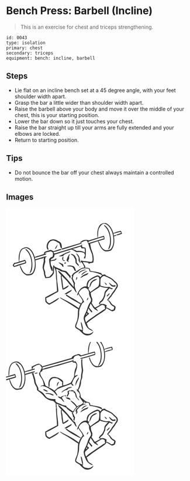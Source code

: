 # Bench Press: Barbell (Incline)
> This is an exercise for chest and triceps strengthening.

``` 
id: 0043 
type: isolation 
primary: chest 
secondary: triceps 
equipment: bench: incline, barbell 
``` 

## Steps

 - Lie flat on an incline bench set at a 45 degree angle, with your feet shoulder width apart.
 - Grasp the bar a little wider than shoulder width apart.
 - Raise the barbell above your body and move it over the middle of your chest, this is your starting position.
 - Lower the bar down so it just touches your chest.
 - Raise the bar straight up till your arms are fully extended and your elbows are locked.
 - Return to starting position.

## Tips

 - Do not bounce the bar off your chest always maintain a controlled motion.

## Images

<svg width="263pt" height="275pt" viewBox="0 0 263 275" xmlns="http://www.w3.org/2000/svg">
  <g fill="#FFF">
    <path d="M0 0h263v275H0V0m191.15 37.14c-4.19 7.33-4.64 16.24-3.56 24.45-6.03 1.28-11.68 3.88-17.7 5.17-6.17-2.15-14.23-1.11-18.07 4.7.77-.12 2.32-.35 3.1-.47 2.93-2.1 6.37-3.16 9.87-3.83.92 1.1 1.84 2.21 2.8 3.28.5 1.63.72 3.37 1.67 4.83 1.32 7.32 4.79 13.89 7.25 20.83.46 4.52 1.56 9.29.26 13.75-1.98 1.39-4.61.83-6.86.67-5.43-1.09-11.04-.8-16.41-2.3-.29.82-.4 1.65-.34 2.5 4.13 2.57 6.02 7.33 7.4 11.81-7.58.43-13.02 6.27-19.41 9.6-3.22 1.57-5.4 4.57-6.74 7.81-.33-.13-1.01-.4-1.34-.54.97.53 1.95 1.06 2.93 1.59-.72 1.2-1.45 2.4-2.17 3.61 2.42 3.12 2.75 7.17 4.81 10.45-.23 2.5-.12 5 .08 7.5-5.9-7.17-11.72-14.42-18.12-21.14-4.28-4.69-8.68-9.36-13.98-12.91.48 4.52 4.7 7.12 7.07 10.63-.39.01-1.17.04-1.57.05.94 9.5 1.99 18.99 3.77 28.38 2.94.34 5.27-1.68 7.7-2.99 2.22-1.21 4.11-3 5.16-5.34-4.15 1.27-7.58 4.03-11.15 6.37-.82-5.2-1.75-10.37-2.03-15.63-.17-3.5-2.71-7.06-1.01-10.48 3.5 4.12 8 7.3 11.25 11.65 3.54 4.79 7.41 9.35 11.73 13.45 3.16 2.67 3.45 7.6 7.52 9.41-2.22-6.07-5.98-12.76-3.59-19.28-1.72-3.22-3.14-6.58-4.87-9.78.38-2.39 1.2-4.68 1.63-7.06 2.01-2.93 5.1-4.68 8.17-6.3 3.09-1.53 4.98-4.71 8.2-6.04 4.51-1.99 9.65-1.55 14.36-.65 2.77.78.71 6.2 4.09 6.2 8.28.96 16.47 3.08 23.82 7.1-1.12 1.36-2.22 2.72-3.27 4.14-1.64-1.97-3.83-3.89-6.56-3.81-6.51 2.01-12.37 5.66-17.6 9.96-3.47 3.16-4.1 8.21-4.27 12.65-10.29-.73-17.01 9.16-19.65 17.9.42.11 1.25.34 1.67.45.33-1.15.66-2.3 1-3.45 2.18 5.46 7.42 9.23 8.81 15.02-.64 2.31-2.36 4.1-3.86 5.9l-.4-2.1c-3.31-.14-5.53-2.94-8.24-4.48-6.67-4.77-14.46-7.77-20.92-12.81-.32.83-.59 1.67-.85 2.53 5.65 3.43 10.87 7.58 16.83 10.49 4.4 2.37 8.72 4.86 13.12 7.21-1.6 2.55-2.46 5.45-3.66 8.19-8.69-6.62-18.3-11.93-28.02-16.88-3.7-1.92-7.17-4.3-11.09-5.78.87 1.02 1.7 2.12 2.87 2.83 6.35 4.15 13.18 7.51 19.42 11.85 5.31 3.28 10.36 6.99 15.82 10.03-1.5 8.31.15 17.09-3.06 25.09-1.19 3.61-3.59 7.05-3.24 10.97 1.3 4.05 6.02 4.77 8.85 7.34 3.68 3.4 6.92 7.5 11.61 9.58 6.42 2.14 15.05-.58 17.25-7.51-3.45 2.83-7.61 5.87-12.35 4.99-3.77-.21-8.9-1.4-9.93-5.54 1.33-3.8.07-7.79-.69-11.56-.69-2.49-.74-5.53-3.18-7.05.57 5.6 1.62 11.18 3.52 16.48-4.82-.57-9.44-3.62-13.12-6.78-.01-3.14 1.5-6.03 2.49-8.95 2.09-6.15 3.82-12.55 3.6-19.11-.28-5.37 1.79-10.45 3.91-15.27 1.36-3.11 3.34-6.11 6.46-7.7-1.63-3.31-3.14-6.75-5.49-9.63-2.09-2.61-4.39-5.18-5.56-8.37.35-2.64 2.45-4.77 4.17-6.7 3.07-2.69 7.76-5.57 11.75-3.09 3.14 2.17 5.51 5.82 5.23 9.77-.18 4.39 2.27 8.15 3.81 12.07 1.32 4.3-2.32 7.48-4.17 10.91-2.56 4.82-3.37 10.33-5.81 15.21-2.11 5.34-6.44 10.78-4.32 16.81 1.95 6.42 3.91 13.41 9.16 17.97 2.64 2.41 6.07 3.62 9.33 4.95-1.68-3.5-5.88-4.12-8.42-6.72-2.65-2.47-2.83-6.35-4.58-9.37 10.21-8.17 20.99-15.62 32.06-22.59 2.99-2.65 7.44-4.34 8.45-8.59 4.02 2.31 7.8 5.08 12.15 6.77 1.89-.84 3.91-1.51 5.54-2.83.67-1.99 1.11-4.07 1.23-6.16-1.36-3.03-5.13-3.51-7.27-5.77-2.74-2.86-4.15-7.25-8.37-8.39 3.16-3.28 6.41-6.55 8.68-10.54 1.82-3.37 4.94-5.8 6.66-9.23 1.8-3.4 5.14-6.28 4.92-10.45-.43-5.08-5.46-7.46-8.53-10.85-4.36-4.64-10.5-6.71-16.12-9.34-1.24-3.37-4.85-1.89-7.25-.98-.63-1.73-1.52-3.63-3.46-4.15-6.88-2.25-14.12-3.18-21.22-4.35-.2-1.84-.23-4.06-1.96-5.22-2.61-1.66-5.87-1.2-8.81-1.4.16-.7.47-2.1.63-2.8-2.02-2.74-3.92-5.59-5.13-8.79 3.96.21 7.96.54 11.76 1.72-.26 1.7.19 2.27 1.34 1.71l.48-.51c2.38-1.29 5.31-1.2 7.9-2.04 1.95-8.02.13-16.42-2.96-23.92-2.03-4.62-2.57-9.68-3.56-14.58 5.31-1.66 10.71-3.08 15.91-5.08 2.08 4.33 3.17 9.16 6.09 13.08 2.57 3.58 5.93 7.52 10.61 7.94 4.32-.33 9.64-.22 12.19-4.43 5.11-7.61 5.51-17.53 4.14-26.32 1.77-.88 3.69-1.37 5.59-1.9-1.9-1.82-3.96-.83-5.89.37-.16-1.07-.47-3.21-.62-4.28 4.61-.69 8.9-2.63 13.45-3.58.67.5 2.02 1.51 2.7 2.01-3.28 1.83-6.98 2.65-10.55 3.7.78.46 1.56.91 2.35 1.35 3.11-1.16 6.31-2.07 9.43-3.22-.63-2.07-.94-4.52-2.78-5.9-5.11 1.01-10.09 2.69-14.95 4.57-2.54-8.18-6.87-16.8-15.16-20.37-5.04-.77-11.09.95-13.76 5.66M83.5 82.9c.88 1.04 1.55 3.85 3.35 2.91.41-2.36-1.79-4.39-1.26-6.8.5-4.82 2.99-10.16 8.02-11.57 5.12-1.98 9.47 2.1 13.73 4.25 4.95 2.28 1.67 10.04 7.32 11.69-.71-4.43-.08-9.95-4.08-13.01-4.8-2.73-9.75-6.39-15.62-5.44-8.39.68-13.3 10.33-11.46 17.97m55.58-6.7c-8.64 2.84-17.43 5.21-26.13 7.86.78.52 1.56 1.05 2.35 1.56 13.37-4.1 26.78-8.05 40.06-12.42-.15-.27-.46-.82-.61-1.1-.95-.05-1.82.22-2.6.82l1.55-1.52c-4.67 2.18-9.73 3.24-14.62 4.8m13.87 1.27c-16.02 4.76-31.97 9.76-47.98 14.57-2.09.55-4.12 1.52-6.3 1.58-.42-.72-1.27-2.17-1.7-2.89 5.83-1.07 11.43-3.11 17.09-4.8-.82-.5-1.64-.99-2.47-1.46-4.82 1.61-9.68 3.09-14.51 4.67-2.21-1.18-4.46-2.85-7.1-2.59-3.93 1.55-8.31 2.13-11.76 4.73-.38 1.16-.53 2.39-.86 3.57-6.15 2.26-12.57 3.71-18.71 5.98-2.33-7.58-6.18-16.11-14-19.26-3.41-1.72-6.92.12-10.22 1.1-2.97 1.05-4.67 4-6 6.67-2.79 6.71-3.3 14.22-2.05 21.34-2.06.55-4.12 1.11-6.12 1.86l-3.59.27a52.004 52.004 0 0 0-3.17 5.08c.84 1.2 1.67 2.41 2.5 3.62 5.31-1.27 10.3-3.6 15.6-4.95 3.15-1.19 6.84-1.43 9.52-3.54.21-2.35-1.09-4.44-2.2-6.4-4.02 1.3-8.05 2.55-12.11 3.7 1.26-7.85-.17-16.72 5.04-23.44 2.07-3.26 6.2-3.36 9.5-4.51 2.93 1.35 6.11 2.54 8.28 5.06 4.69 5.13 6.86 11.98 8.56 18.58 1.45 8.44 1.2 17.72-2.91 25.4-2.28 4.61-7.94 4.71-12.39 4.83-5.34-1.41-8.72-6.43-10.87-11.21-1.27-2.4-1.66-5.48-4.23-6.94 1.98 8.16 6.14 17.38 14.6 20.41 4.71.12 10.78.05 13.62-4.45 5.24-7.61 5.17-17.48 4.04-26.29 4.17-.97 8.2-2.42 12.28-3.7l1.01.36c1.16-.61 3.47-1.84 4.62-2.45-1.61 2.82-.34 6-1 8.98-.8 4-2.05 7.96-2.09 12.08.63 3.7 2.79 7.06 2.69 10.92 0 3.65 1.96 6.84 2.87 10.29 3.42-.3 6.98-.3 10.26-1.41 3.16-2.15 5.65-5.32 7.39-8.7.21-4.07 0-8.17.66-12.21 1.07 1.58 1.75 3.36 2.35 5.16 2 7.45.5 15.4 2.22 22.94.06 6.98.98 13.92 1.27 20.88-8.12 4.26-16.39 8.27-24.3 12.92.24 2.87.06 5.77.47 8.62 1.67 3.09 4.78 5.02 7.91 6.4 7.03-4.29 15.14-7.42 20.5-13.93-4.25.89-7.41 3.99-11.19 5.9-3.07 1.61-5.92 3.63-9.07 5.09-2.11-.09-3.71-2.05-5.29-3.32-1.24-2.19-.98-4.91-1.43-7.33 8.02-3.75 15.68-8.25 23.38-12.6 1.97-.72 1.59-3.02 1.43-4.66-.69-5.36-1.1-10.75-1.97-16.09-1.33-8.92-.35-18.1-2.48-26.91 2.65 1.07 5.44 1.96 7.66 3.82 3.45 3.02 8.95 1.25 12.16 4.67 2.17 2.45 4.34 4.91 6.78 7.09.72 1.53 1.55 3.01 2.6 4.34.25-1.59.5-3.17.74-4.76-2.59-2.93-5.13-5.9-7.68-8.86-2.51-2.66-6.43-2.12-9.63-3.23-4.83-3.93-11.38-4.48-16.37-8.22-.25-.6-.74-1.8-.98-2.4-.35.49-1.04 1.48-1.39 1.98.03 4.18-.14 8.38-.28 12.56-1.26 3.91-4.82 6.3-7.22 9.44-2.32.36-4.65.62-6.98.91-.29-1.61-.59-3.2-.84-4.81l-.88.12c-.06-2.5.19-5.07-.57-7.5-.81-3-2.84-5.9-1.81-9.11.34-4.86 3.63-9.47 1.93-14.37.35-1.65.65-3.32.93-4.98 1.14-.54 2.27-1.1 3.4-1.66-1.5-.33-3.05-.87-4.56-.28-6.63 1.97-13.28 3.89-19.85 6.06-.16-.83-.49-2.5-.65-3.33 7.44-1.74 14.66-4.32 22-6.46.6-.78 1.21-1.55 1.81-2.32-1.29.15-2.59.29-3.88.43 2.68-4.02 8.29-3.24 12.32-5.05 1.63.83 3.66 1.28 4.71 2.93.15 1.75.1 3.51.15 5.27-.43 1.16-.83 2.32-1.22 3.49-3.34-.03-5.04 2.84-6.91 5.1.75 8.11 1.85 16.4 5.83 23.63l1.8-.16c-.09-3.04-.08-6.35-2-8.9-2.28-3.07-2.15-7.05-2.46-10.68 2.89-.59 5.74-1.48 8.71-1.47 1.44-1.24 2.86-2.49 4.26-3.77-1.07-.15-2.15-.3-3.22-.44-.21.47-.64 1.42-.85 1.9-2.97.57-5.95 1.08-8.84 1.97.61-1.17 1.22-2.33 1.83-3.5 3.77-.87 6.89-4.27 5.95-8.31 11.56-3.65 23.14-7.33 34.8-10.55 3.92.68 6.9 3.56 10.35 5.28 5.45-.6 11.41-.8 16.24 2.24.49 1.38.98 2.75 1.48 4.12-.81 2.12-1.67 4.22-2.5 6.34.97.09 1.93.19 2.9.28 1.48-5.51 1.15-11.2 1.39-16.84.05-1.81-.61-3.52-1.07-5.24-2.21-.58-4.88-.26-6.65-1.91-.29-1.92-.22-3.87-.2-5.8-.71 1.32-1.07 3.16-2.83 3.42m-52.9 7.3c3.45-1.5 4.26-6.1 5.72-9.29-2.72 2.49-4.55 5.83-5.72 9.29m-60.94-.25c1.98 2.81 4.72 5 6.54 7.94 7.57 12.57 8.58 28.78 2.32 42.11 4.17-2.22 4.97-7.28 5.56-11.51 1.13-11.4-.68-23.62-7.36-33.17-1.74-2.42-3.76-5.22-7.06-5.37m68.65 14.92c3.13.25 6.26-.1 9.34-.69 2.38-3.94 6.94-5.21 11.03-6.6 1.44-.62 3.58-.91 3.83-2.8-8.8 1.51-15.94 7.13-24.2 10.09m24.68-5.05c1.75 2.81 5.96 3.14 6.87 6.57.6 1.54 1.49 2.92 2.52 4.2.5 2.68.43 5.43.97 8.1 1.79 2.45 4.28 4.3 6.47 6.38.38-3.23-2.16-5.28-4.28-7.2-.49-3.55.55-7.74-2.27-10.54-1.03-4.83-5.84-6.91-10.28-7.51m10.96-.74c1.78 2.78 4.03 5.3 5.22 8.42.36 2.01.07 4.06-.04 6.09 1.25 2.08 2.58 4.12 4.16 5.97-.12-1.4-.34-2.78-.68-4.14-.38-.38-1.14-1.15-1.52-1.53.78-.49 1.56-1 2.32-1.52l-1.58.05c-.38-5.3-2.37-11.39-7.88-13.34m-19.05 12.6c-1.04 2.7 2.41 3.81 4.05 5.15-.38-1.29-.79-2.58-1.21-3.85 2.67-1.92 1.79-5.3 2.03-8.12.75-1.54 1.41-3.17 1-4.91-2.4 3.65-4.58 7.54-5.87 11.73m-9.03.23c.89.86 1.78 1.73 2.65 2.61l3.8-.2c-1.56-.82-3.19-1.5-4.8-2.2.19-2.4.39-4.79.65-7.18-2.44 1.62-2.68 4.27-2.3 6.97m-7.9 5.43c1.94 2.16 4.46 3.68 6.59 5.63 1.12 1.33 1.47 3.77 3.68 3.59-.15-1.67-.44-3.32-.68-4.98-3.04-1.76-5.99-3.85-9.59-4.24m13.86.19c-1.15-.18-2.87 1.64-1.12 2.19 1.96 1.14 4.07-2.49 1.12-2.19m3.69 7.06c3.55 2.31 8.41.11 11.84 2.86 1.84 1.96 2.75 4.57 3.74 7.02 1.22.15 2.45.29 3.68.41-.35-.48-1.06-1.45-1.42-1.93-.84-2.99-1.89-6.63-5.08-7.85-4.03-1.58-8.62-1.83-12.76-.51m25.59 1.99c.28 3.27 2.99-1.6 0 0m6.35 6.98c-3.4 1.44-7.52 3.03-8.46 7.05 4.44-4.09 9.86-6.83 15.8-7.94-2.48-.48-5.04-.13-7.34.89m-2.81 9.98c2.92-1.18 4.8-3.89 7.52-5.38 1.72-.99 3.52-1.84 5.22-2.86-5.48-.24-10.23 3.64-12.74 8.24m-1.66 6.14c2.3-1.22 4.41-2.77 6.71-4 3.47-2 8.3-2.33 9.82-6.64-6.13 2.22-13.43 4.28-16.53 10.64m-10.22-1.99c.6.48.6.48 0 0m2.69-.81c-.73 2.31-1.44 4.64-1.8 7.04 2.17-1.77 4.08-4.54 1.8-7.04m-25.1 35.58c1.29.09 2.57.15 3.86.19 3.25-2.27 6.83-4.04 10-6.41.26-.76.78-2.27 1.04-3.02-4.94 3.1-10.61 5.2-14.9 9.24m45.48 12.53c2.79-.39 3.36-3.29 3.37-5.63-1.89 1.3-2.5 3.64-3.37 5.63z"/>
    <path d="M190.74 42.08c2.31-4.21 5.27-8.71 10.32-9.77 10.8 2.53 15.97 13.7 18.14 23.59 1.54 8.99 2.04 19.16-3.16 27.13-2.35 3.97-7.34 3.81-11.36 4.03-5.23-.75-8.55-5.64-10.81-9.98-1.51-2.68-2-6.06-4.59-8 .31-.29.93-.89 1.24-1.18 3.7-.99 7.3-2.37 11.04-3.22.94-2.44.1-4.84-.95-7.07-4.25.98-8.37 2.41-12.53 3.68 1.11-6.37 0-13.13 2.66-19.21m10.71-6.85c-.1.39-.3 1.15-.4 1.54 9.36 7.7 12.45 20.51 12.29 32.16-.03 5.83-2.04 11.29-4.27 16.58 1.7-1.16 3.48-2.49 4.07-4.58 3.42-9.31 2.31-19.59-.27-28.97-1.98-6.49-5.21-13.35-11.42-16.73z"/>
    <path d="M169.15 69.1c9.66-2.68 19.07-6.19 28.73-8.86 1.85-1.26 4.44 1.99 2.05 2.8-10.27 3.51-20.82 6.17-31.13 9.58.11-1.17.23-2.35.35-3.52zM135.88 84.46c5.9-1.3 11.62-3.28 17.38-5.07.33 1.13.72 2.24 1.17 3.34 2.09.75 4.41.3 6.59.45.5 2.78.9 5.61.49 8.44-4.92-2.86-10.71-3.76-16.3-2.9-2.93-1.78-6.05-3.25-9.33-4.26zM18.05 115.07c6.92-1.78 13.63-4.35 20.57-6.03.27.61.81 1.84 1.08 2.45-3.16 1.99-7 2.49-10.5 3.67-4.44 1.13-8.63 3.05-13.03 4.34.38-1.57-.34-4.1 1.88-4.43zM193.52 149.04c-.39-4.43 3.47-8.48 7.51-9.57 3.91 1.52 7.63 3.49 11.44 5.24 4.94 2 8.03 6.57 12.06 9.83 2.18 1.7 2.82 4.85 1.83 7.36-2.57 4.47-5.39 8.75-8.67 12.72-2.7 5.37-7.16 9.46-10.44 14.43 2.72 1.59 4.72 4.04 6.15 6.82 1.84 3.47 5.25 5.52 8.56 7.36-.39 1.76-.58 3.57-1.22 5.27-1.5.53-3.07.86-4.61 1.26-3.48-2.22-7.04-4.41-11-5.66.48-1.19.97-2.38 1.46-3.57-2.06-1.6-4.43-2.89-7.03-3.24-2.47-.33-5.14.36-7.34-1.08 2.57-2.7 6.27-4.55 7.74-8.16.94-2.07 1.86-4.16 2.86-6.21 1.39-2.73.09-6.31 2.27-8.73 2.33-2.6 4.59-5.26 6.92-7.86 1.8.55 3.52 1.31 5.27 2.01.67-.6 1.35-1.19 2.02-1.78-2.73-.51-5.23-1.72-7.51-3.27-6.24 1.3-12.36-.97-18.27-2.72-.1-3.48-.09-6.97 0-10.45m8.41 3.9c1.2 2.08 2.18 5.11 5.11 5-1.14-2.18-2.92-3.9-5.11-5m8.97.18c1.37 3.28 3.63 6.24 6.66 8.15 2.12.93 4.5.28 6.73.16.06-.9.13-1.8.19-2.7-1.84.23-3.69.51-5.55.46-3.01-1.55-5.17-4.29-8.03-6.07m-4.06 26.98c-.09.3-.28.92-.37 1.23l1.79.04c1.86-1.92 3.65-3.96 4.78-6.41-2.61.96-4.16 3.39-6.2 5.14zM173.17 148.21c4.36-2.79 8.87-5.47 13.88-6.92 4.38-.54 4.22 4.68 4.32 7.68-.47 3.99.12 8.62-2.25 12.06-5.51 3.74-10.91 7.65-16.23 11.66-1.24-2.17-2.63-4.26-4.21-6.2 1.46-2.08 3.07-4.06 4.37-6.25 1.24-2.41 1.77-5.2 3.58-7.3 2.65-3.4 7.38-3.95 10.22-7.14-4.72-.04-9.06 2.63-12.08 6.1-2.97 3.38-2.86 8.15-4.47 12.16-1.06-1.4-3.74-2.33-2.97-4.48.99-4.09 1.78-9.16 5.84-11.37z"/>
    <path d="M189.24 164.26c1.33-.8 2.28-2.04 3.31-3.16 5.28 2.23 11.02 3.19 16.71 3.54-2.55 3.14-6.54 5.65-7.35 9.86-.56 6.46-3.14 13.2-8.47 17.21-2.1 1.38-2.59 3.85-2.87 6.17.97-.06 2.9-.19 3.87-.25-3.66 2.95-7.8 5.28-12.08 7.21-2.78-2.97-4.99-6.4-7.01-9.91.36-.74.76-1.46 1.19-2.16.23-2.45 1.11-5.08-.22-7.38-1.79-3.46-2.52-7.28-2.67-11.15 5.09-3.49 10.4-6.65 15.59-9.98z"/>
    <path d="M173.27 196.56c3.95 3.89 5.24 10.27 10.58 12.61 1.59 1.1 3.25 2.09 5.08 2.72-1.09-2.21-2.89-3.91-4.77-5.47 3.7-2.02 7.31-4.18 10.83-6.51 2.24-1.65 5.02-.04 7.25.86.2 2.19.53 4.37.92 6.54-1.45.69-2.88 1.44-4.17 2.42-6 4.45-12.38 8.35-18.52 12.61-5.7 4-11.88 7.49-16.47 12.83-1.13-3.25-2.96-6.72-1.79-10.22 2.37-2.99 5.58-5.18 8.31-7.82-1.41-1.17-2.82-2.35-4.21-3.53 1.02-2.46 1.87-4.99 2.67-7.53 1.91 3.16 4.05 6.19 6.56 8.91.48-.79.96-1.58 1.44-2.36-2.3-2.56-4.48-5.23-6.76-7.81 1.13-2.71 1.95-5.53 3.05-8.25z"/>
    <path d="M165.15 215.94l1.75 1.48c-1.02.94-2.04 1.87-3.08 2.79.42-1.43.87-2.85 1.33-4.27z"/>
  </g>
  <g fill="#333">
    <path d="M191.15 37.14c2.67-4.71 8.72-6.43 13.76-5.66 8.29 3.57 12.62 12.19 15.16 20.37 4.86-1.88 9.84-3.56 14.95-4.57 1.84 1.38 2.15 3.83 2.78 5.9-3.12 1.15-6.32 2.06-9.43 3.22-.79-.44-1.57-.89-2.35-1.35 3.57-1.05 7.27-1.87 10.55-3.7-.68-.5-2.03-1.51-2.7-2.01-4.55.95-8.84 2.89-13.45 3.58.15 1.07.46 3.21.62 4.28 1.93-1.2 3.99-2.19 5.89-.37-1.9.53-3.82 1.02-5.59 1.9 1.37 8.79.97 18.71-4.14 26.32-2.55 4.21-7.87 4.1-12.19 4.43-4.68-.42-8.04-4.36-10.61-7.94-2.92-3.92-4.01-8.75-6.09-13.08-5.2 2-10.6 3.42-15.91 5.08.99 4.9 1.53 9.96 3.56 14.58 3.09 7.5 4.91 15.9 2.96 23.92-2.59.84-5.52.75-7.9 2.04l-.48.51c-1.15.56-1.6-.01-1.34-1.71-3.8-1.18-7.8-1.51-11.76-1.72 1.21 3.2 3.11 6.05 5.13 8.79-.16.7-.47 2.1-.63 2.8 2.94.2 6.2-.26 8.81 1.4 1.73 1.16 1.76 3.38 1.96 5.22 7.1 1.17 14.34 2.1 21.22 4.35 1.94.52 2.83 2.42 3.46 4.15 2.4-.91 6.01-2.39 7.25.98 5.62 2.63 11.76 4.7 16.12 9.34 3.07 3.39 8.1 5.77 8.53 10.85.22 4.17-3.12 7.05-4.92 10.45-1.72 3.43-4.84 5.86-6.66 9.23-2.27 3.99-5.52 7.26-8.68 10.54 4.22 1.14 5.63 5.53 8.37 8.39 2.14 2.26 5.91 2.74 7.27 5.77-.12 2.09-.56 4.17-1.23 6.16-1.63 1.32-3.65 1.99-5.54 2.83-4.35-1.69-8.13-4.46-12.15-6.77-1.01 4.25-5.46 5.94-8.45 8.59-11.07 6.97-21.85 14.42-32.06 22.59 1.75 3.02 1.93 6.9 4.58 9.37 2.54 2.6 6.74 3.22 8.42 6.72-3.26-1.33-6.69-2.54-9.33-4.95-5.25-4.56-7.21-11.55-9.16-17.97-2.12-6.03 2.21-11.47 4.32-16.81 2.44-4.88 3.25-10.39 5.81-15.21 1.85-3.43 5.49-6.61 4.17-10.91-1.54-3.92-3.99-7.68-3.81-12.07.28-3.95-2.09-7.6-5.23-9.77-3.99-2.48-8.68.4-11.75 3.09-1.72 1.93-3.82 4.06-4.17 6.7 1.17 3.19 3.47 5.76 5.56 8.37 2.35 2.88 3.86 6.32 5.49 9.63-3.12 1.59-5.1 4.59-6.46 7.7-2.12 4.82-4.19 9.9-3.91 15.27.22 6.56-1.51 12.96-3.6 19.11-.99 2.92-2.5 5.81-2.49 8.95 3.68 3.16 8.3 6.21 13.12 6.78-1.9-5.3-2.95-10.88-3.52-16.48 2.44 1.52 2.49 4.56 3.18 7.05.76 3.77 2.02 7.76.69 11.56 1.03 4.14 6.16 5.33 9.93 5.54 4.74.88 8.9-2.16 12.35-4.99-2.2 6.93-10.83 9.65-17.25 7.51-4.69-2.08-7.93-6.18-11.61-9.58-2.83-2.57-7.55-3.29-8.85-7.34-.35-3.92 2.05-7.36 3.24-10.97 3.21-8 1.56-16.78 3.06-25.09-5.46-3.04-10.51-6.75-15.82-10.03-6.24-4.34-13.07-7.7-19.42-11.85-1.17-.71-2-1.81-2.87-2.83 3.92 1.48 7.39 3.86 11.09 5.78 9.72 4.95 19.33 10.26 28.02 16.88 1.2-2.74 2.06-5.64 3.66-8.19-4.4-2.35-8.72-4.84-13.12-7.21-5.96-2.91-11.18-7.06-16.83-10.49.26-.86.53-1.7.85-2.53 6.46 5.04 14.25 8.04 20.92 12.81 2.71 1.54 4.93 4.34 8.24 4.48l.4 2.1c1.5-1.8 3.22-3.59 3.86-5.9-1.39-5.79-6.63-9.56-8.81-15.02-.34 1.15-.67 2.3-1 3.45-.42-.11-1.25-.34-1.67-.45 2.64-8.74 9.36-18.63 19.65-17.9.17-4.44.8-9.49 4.27-12.65 5.23-4.3 11.09-7.95 17.6-9.96 2.73-.08 4.92 1.84 6.56 3.81 1.05-1.42 2.15-2.78 3.27-4.14-7.35-4.02-15.54-6.14-23.82-7.1-3.38 0-1.32-5.42-4.09-6.2-4.71-.9-9.85-1.34-14.36.65-3.22 1.33-5.11 4.51-8.2 6.04-3.07 1.62-6.16 3.37-8.17 6.3-.43 2.38-1.25 4.67-1.63 7.06 1.73 3.2 3.15 6.56 4.87 9.78-2.39 6.52 1.37 13.21 3.59 19.28-4.07-1.81-4.36-6.74-7.52-9.41-4.32-4.1-8.19-8.66-11.73-13.45-3.25-4.35-7.75-7.53-11.25-11.65-1.7 3.42.84 6.98 1.01 10.48.28 5.26 1.21 10.43 2.03 15.63 3.57-2.34 7-5.1 11.15-6.37-1.05 2.34-2.94 4.13-5.16 5.34-2.43 1.31-4.76 3.33-7.7 2.99-1.78-9.39-2.83-18.88-3.77-28.38.4-.01 1.18-.04 1.57-.05-2.37-3.51-6.59-6.11-7.07-10.63 5.3 3.55 9.7 8.22 13.98 12.91 6.4 6.72 12.22 13.97 18.12 21.14-.2-2.5-.31-5-.08-7.5-2.06-3.28-2.39-7.33-4.81-10.45.72-1.21 1.45-2.41 2.17-3.61-.98-.53-1.96-1.06-2.93-1.59.33.14 1.01.41 1.34.54 1.34-3.24 3.52-6.24 6.74-7.81 6.39-3.33 11.83-9.17 19.41-9.6-1.38-4.48-3.27-9.24-7.4-11.81-.06-.85.05-1.68.34-2.5 5.37 1.5 10.98 1.21 16.41 2.3 2.25.16 4.88.72 6.86-.67 1.3-4.46.2-9.23-.26-13.75-2.46-6.94-5.93-13.51-7.25-20.83-.95-1.46-1.17-3.2-1.67-4.83-.96-1.07-1.88-2.18-2.8-3.28-3.5.67-6.94 1.73-9.87 3.83-.78.12-2.33.35-3.1.47 3.84-5.81 11.9-6.85 18.07-4.7 6.02-1.29 11.67-3.89 17.7-5.17-1.08-8.21-.63-17.12 3.56-24.45m-.41 4.94c-2.66 6.08-1.55 12.84-2.66 19.21 4.16-1.27 8.28-2.7 12.53-3.68 1.05 2.23 1.89 4.63.95 7.07-3.74.85-7.34 2.23-11.04 3.22-.31.29-.93.89-1.24 1.18 2.59 1.94 3.08 5.32 4.59 8 2.26 4.34 5.58 9.23 10.81 9.98 4.02-.22 9.01-.06 11.36-4.03 5.2-7.97 4.7-18.14 3.16-27.13-2.17-9.89-7.34-21.06-18.14-23.59-5.05 1.06-8.01 5.56-10.32 9.77M169.15 69.1c-.12 1.17-.24 2.35-.35 3.52 10.31-3.41 20.86-6.07 31.13-9.58 2.39-.81-.2-4.06-2.05-2.8-9.66 2.67-19.07 6.18-28.73 8.86m24.37 79.94c-.09 3.48-.1 6.97 0 10.45 5.91 1.75 12.03 4.02 18.27 2.72 2.28 1.55 4.78 2.76 7.51 3.27-.67.59-1.35 1.18-2.02 1.78-1.75-.7-3.47-1.46-5.27-2.01-2.33 2.6-4.59 5.26-6.92 7.86-2.18 2.42-.88 6-2.27 8.73-1 2.05-1.92 4.14-2.86 6.21-1.47 3.61-5.17 5.46-7.74 8.16 2.2 1.44 4.87.75 7.34 1.08 2.6.35 4.97 1.64 7.03 3.24-.49 1.19-.98 2.38-1.46 3.57 3.96 1.25 7.52 3.44 11 5.66 1.54-.4 3.11-.73 4.61-1.26.64-1.7.83-3.51 1.22-5.27-3.31-1.84-6.72-3.89-8.56-7.36-1.43-2.78-3.43-5.23-6.15-6.82 3.28-4.97 7.74-9.06 10.44-14.43 3.28-3.97 6.1-8.25 8.67-12.72.99-2.51.35-5.66-1.83-7.36-4.03-3.26-7.12-7.83-12.06-9.83-3.81-1.75-7.53-3.72-11.44-5.24-4.04 1.09-7.9 5.14-7.51 9.57m-20.35-.83c-4.06 2.21-4.85 7.28-5.84 11.37-.77 2.15 1.91 3.08 2.97 4.48 1.61-4.01 1.5-8.78 4.47-12.16 3.02-3.47 7.36-6.14 12.08-6.1-2.84 3.19-7.57 3.74-10.22 7.14-1.81 2.1-2.34 4.89-3.58 7.3-1.3 2.19-2.91 4.17-4.37 6.25 1.58 1.94 2.97 4.03 4.21 6.2 5.32-4.01 10.72-7.92 16.23-11.66 2.37-3.44 1.78-8.07 2.25-12.06-.1-3 .06-8.22-4.32-7.68-5.01 1.45-9.52 4.13-13.88 6.92m16.07 16.05c-5.19 3.33-10.5 6.49-15.59 9.98.15 3.87.88 7.69 2.67 11.15 1.33 2.3.45 4.93.22 7.38-.43.7-.83 1.42-1.19 2.16 2.02 3.51 4.23 6.94 7.01 9.91 4.28-1.93 8.42-4.26 12.08-7.21-.97.06-2.9.19-3.87.25.28-2.32.77-4.79 2.87-6.17 5.33-4.01 7.91-10.75 8.47-17.21.81-4.21 4.8-6.72 7.35-9.86-5.69-.35-11.43-1.31-16.71-3.54-1.03 1.12-1.98 2.36-3.31 3.16m-15.97 32.3c-1.1 2.72-1.92 5.54-3.05 8.25 2.28 2.58 4.46 5.25 6.76 7.81-.48.78-.96 1.57-1.44 2.36-2.51-2.72-4.65-5.75-6.56-8.91-.8 2.54-1.65 5.07-2.67 7.53 1.39 1.18 2.8 2.36 4.21 3.53-2.73 2.64-5.94 4.83-8.31 7.82-1.17 3.5.66 6.97 1.79 10.22 4.59-5.34 10.77-8.83 16.47-12.83 6.14-4.26 12.52-8.16 18.52-12.61 1.29-.98 2.72-1.73 4.17-2.42-.39-2.17-.72-4.35-.92-6.54-2.23-.9-5.01-2.51-7.25-.86-3.52 2.33-7.13 4.49-10.83 6.51 1.88 1.56 3.68 3.26 4.77 5.47-1.83-.63-3.49-1.62-5.08-2.72-5.34-2.34-6.63-8.72-10.58-12.61m-8.12 19.38c-.46 1.42-.91 2.84-1.33 4.27 1.04-.92 2.06-1.85 3.08-2.79l-1.75-1.48z"/>
    <path d="M201.45 35.23c6.21 3.38 9.44 10.24 11.42 16.73 2.58 9.38 3.69 19.66.27 28.97-.59 2.09-2.37 3.42-4.07 4.58 2.23-5.29 4.24-10.75 4.27-16.58.16-11.65-2.93-24.46-12.29-32.16.1-.39.3-1.15.4-1.54zM83.5 82.9c-1.84-7.64 3.07-17.29 11.46-17.97 5.87-.95 10.82 2.71 15.62 5.44 4 3.06 3.37 8.58 4.08 13.01-5.65-1.65-2.37-9.41-7.32-11.69-4.26-2.15-8.61-6.23-13.73-4.25-5.03 1.41-7.52 6.75-8.02 11.57-.53 2.41 1.67 4.44 1.26 6.8-1.8.94-2.47-1.87-3.35-2.91zM139.08 76.2c4.89-1.56 9.95-2.62 14.62-4.8l-1.55 1.52c.78-.6 1.65-.87 2.6-.82.15.28.46.83.61 1.1-13.28 4.37-26.69 8.32-40.06 12.42-.79-.51-1.57-1.04-2.35-1.56 8.7-2.65 17.49-5.02 26.13-7.86z"/>
    <path d="M152.95 77.47c1.76-.26 2.12-2.1 2.83-3.42-.02 1.93-.09 3.88.2 5.8 1.77 1.65 4.44 1.33 6.65 1.91.46 1.72 1.12 3.43 1.07 5.24-.24 5.64.09 11.33-1.39 16.84-.97-.09-1.93-.19-2.9-.28.83-2.12 1.69-4.22 2.5-6.34-.5-1.37-.99-2.74-1.48-4.12-4.83-3.04-10.79-2.84-16.24-2.24-3.45-1.72-6.43-4.6-10.35-5.28-11.66 3.22-23.24 6.9-34.8 10.55.94 4.04-2.18 7.44-5.95 8.31-.61 1.17-1.22 2.33-1.83 3.5 2.89-.89 5.87-1.4 8.84-1.97.21-.48.64-1.43.85-1.9 1.07.14 2.15.29 3.22.44-1.4 1.28-2.82 2.53-4.26 3.77-2.97-.01-5.82.88-8.71 1.47.31 3.63.18 7.61 2.46 10.68 1.92 2.55 1.91 5.86 2 8.9l-1.8.16c-3.98-7.23-5.08-15.52-5.83-23.63 1.87-2.26 3.57-5.13 6.91-5.1.39-1.17.79-2.33 1.22-3.49-.05-1.76 0-3.52-.15-5.27-1.05-1.65-3.08-2.1-4.71-2.93-4.03 1.81-9.64 1.03-12.32 5.05 1.29-.14 2.59-.28 3.88-.43-.6.77-1.21 1.54-1.81 2.32-7.34 2.14-14.56 4.72-22 6.46.16.83.49 2.5.65 3.33 6.57-2.17 13.22-4.09 19.85-6.06 1.51-.59 3.06-.05 4.56.28-1.13.56-2.26 1.12-3.4 1.66-.28 1.66-.58 3.33-.93 4.98 1.7 4.9-1.59 9.51-1.93 14.37-1.03 3.21 1 6.11 1.81 9.11.76 2.43.51 5 .57 7.5l.88-.12c.25 1.61.55 3.2.84 4.81 2.33-.29 4.66-.55 6.98-.91 2.4-3.14 5.96-5.53 7.22-9.44.14-4.18.31-8.38.28-12.56.35-.5 1.04-1.49 1.39-1.98.24.6.73 1.8.98 2.4 4.99 3.74 11.54 4.29 16.37 8.22 3.2 1.11 7.12.57 9.63 3.23 2.55 2.96 5.09 5.93 7.68 8.86-.24 1.59-.49 3.17-.74 4.76-1.05-1.33-1.88-2.81-2.6-4.34-2.44-2.18-4.61-4.64-6.78-7.09-3.21-3.42-8.71-1.65-12.16-4.67-2.22-1.86-5.01-2.75-7.66-3.82 2.13 8.81 1.15 17.99 2.48 26.91.87 5.34 1.28 10.73 1.97 16.09.16 1.64.54 3.94-1.43 4.66-7.7 4.35-15.36 8.85-23.38 12.6.45 2.42.19 5.14 1.43 7.33 1.58 1.27 3.18 3.23 5.29 3.32 3.15-1.46 6-3.48 9.07-5.09 3.78-1.91 6.94-5.01 11.19-5.9-5.36 6.51-13.47 9.64-20.5 13.93-3.13-1.38-6.24-3.31-7.91-6.4-.41-2.85-.23-5.75-.47-8.62 7.91-4.65 16.18-8.66 24.3-12.92-.29-6.96-1.21-13.9-1.27-20.88-1.72-7.54-.22-15.49-2.22-22.94-.6-1.8-1.28-3.58-2.35-5.16-.66 4.04-.45 8.14-.66 12.21-1.74 3.38-4.23 6.55-7.39 8.7-3.28 1.11-6.84 1.11-10.26 1.41-.91-3.45-2.87-6.64-2.87-10.29.1-3.86-2.06-7.22-2.69-10.92.04-4.12 1.29-8.08 2.09-12.08.66-2.98-.61-6.16 1-8.98-1.15.61-3.46 1.84-4.62 2.45l-1.01-.36c-4.08 1.28-8.11 2.73-12.28 3.7 1.13 8.81 1.2 18.68-4.04 26.29-2.84 4.5-8.91 4.57-13.62 4.45-8.46-3.03-12.62-12.25-14.6-20.41 2.57 1.46 2.96 4.54 4.23 6.94 2.15 4.78 5.53 9.8 10.87 11.21 4.45-.12 10.11-.22 12.39-4.83 4.11-7.68 4.36-16.96 2.91-25.4-1.7-6.6-3.87-13.45-8.56-18.58-2.17-2.52-5.35-3.71-8.28-5.06-3.3 1.15-7.43 1.25-9.5 4.51-5.21 6.72-3.78 15.59-5.04 23.44 4.06-1.15 8.09-2.4 12.11-3.7 1.11 1.96 2.41 4.05 2.2 6.4-2.68 2.11-6.37 2.35-9.52 3.54-5.3 1.35-10.29 3.68-15.6 4.95-.83-1.21-1.66-2.42-2.5-3.62.96-1.76 2.02-3.45 3.17-5.08l3.59-.27c2-.75 4.06-1.31 6.12-1.86-1.25-7.12-.74-14.63 2.05-21.34 1.33-2.67 3.03-5.62 6-6.67 3.3-.98 6.81-2.82 10.22-1.1 7.82 3.15 11.67 11.68 14 19.26 6.14-2.27 12.56-3.72 18.71-5.98.33-1.18.48-2.41.86-3.57 3.45-2.6 7.83-3.18 11.76-4.73 2.64-.26 4.89 1.41 7.1 2.59 4.83-1.58 9.69-3.06 14.51-4.67.83.47 1.65.96 2.47 1.46-5.66 1.69-11.26 3.73-17.09 4.8.43.72 1.28 2.17 1.7 2.89 2.18-.06 4.21-1.03 6.3-1.58 16.01-4.81 31.96-9.81 47.98-14.57m-17.07 6.99c3.28 1.01 6.4 2.48 9.33 4.26 5.59-.86 11.38.04 16.3 2.9.41-2.83.01-5.66-.49-8.44-2.18-.15-4.5.3-6.59-.45-.45-1.1-.84-2.21-1.17-3.34-5.76 1.79-11.48 3.77-17.38 5.07M18.05 115.07c-2.22.33-1.5 2.86-1.88 4.43 4.4-1.29 8.59-3.21 13.03-4.34 3.5-1.18 7.34-1.68 10.5-3.67-.27-.61-.81-1.84-1.08-2.45-6.94 1.68-13.65 4.25-20.57 6.03z"/>
    <path d="M100.05 84.77c1.17-3.46 3-6.8 5.72-9.29-1.46 3.19-2.27 7.79-5.72 9.29zM39.11 84.52c3.3.15 5.32 2.95 7.06 5.37 6.68 9.55 8.49 21.77 7.36 33.17-.59 4.23-1.39 9.29-5.56 11.51 6.26-13.33 5.25-29.54-2.32-42.11-1.82-2.94-4.56-5.13-6.54-7.94zM107.76 99.44c8.26-2.96 15.4-8.58 24.2-10.09-.25 1.89-2.39 2.18-3.83 2.8-4.09 1.39-8.65 2.66-11.03 6.6-3.08.59-6.21.94-9.34.69zM132.44 94.39c4.44.6 9.25 2.68 10.28 7.51 2.82 2.8 1.78 6.99 2.27 10.54 2.12 1.92 4.66 3.97 4.28 7.2-2.19-2.08-4.68-3.93-6.47-6.38-.54-2.67-.47-5.42-.97-8.1-1.03-1.28-1.92-2.66-2.52-4.2-.91-3.43-5.12-3.76-6.87-6.57zM143.4 93.65c5.51 1.95 7.5 8.04 7.88 13.34l1.58-.05c-.76.52-1.54 1.03-2.32 1.52.38.38 1.14 1.15 1.52 1.53.34 1.36.56 2.74.68 4.14-1.58-1.85-2.91-3.89-4.16-5.97.11-2.03.4-4.08.04-6.09-1.19-3.12-3.44-5.64-5.22-8.42zM124.35 106.25c1.29-4.19 3.47-8.08 5.87-11.73.41 1.74-.25 3.37-1 4.91-.24 2.82.64 6.2-2.03 8.12.42 1.27.83 2.56 1.21 3.85-1.64-1.34-5.09-2.45-4.05-5.15zM115.32 106.48c-.38-2.7-.14-5.35 2.3-6.97-.26 2.39-.46 4.78-.65 7.18 1.61.7 3.24 1.38 4.8 2.2l-3.8.2c-.87-.88-1.76-1.75-2.65-2.61zM107.42 111.91c3.6.39 6.55 2.48 9.59 4.24.24 1.66.53 3.31.68 4.98-2.21.18-2.56-2.26-3.68-3.59-2.13-1.95-4.65-3.47-6.59-5.63zM121.28 112.1c2.95-.3.84 3.33-1.12 2.19-1.75-.55-.03-2.37 1.12-2.19zM124.97 119.16c4.14-1.32 8.73-1.07 12.76.51 3.19 1.22 4.24 4.86 5.08 7.85.36.48 1.07 1.45 1.42 1.93-1.23-.12-2.46-.26-3.68-.41-.99-2.45-1.9-5.06-3.74-7.02-3.43-2.75-8.29-.55-11.84-2.86zM150.56 121.15c2.99-1.6.28 3.27 0 0zM156.91 128.13c2.3-1.02 4.86-1.37 7.34-.89-5.94 1.11-11.36 3.85-15.8 7.94.94-4.02 5.06-5.61 8.46-7.05zM154.1 138.11c2.51-4.6 7.26-8.48 12.74-8.24-1.7 1.02-3.5 1.87-5.22 2.86-2.72 1.49-4.6 4.2-7.52 5.38zM152.44 144.25c3.1-6.36 10.4-8.42 16.53-10.64-1.52 4.31-6.35 4.64-9.82 6.64-2.3 1.23-4.41 2.78-6.71 4zM142.22 142.26c.6.48.6.48 0 0zM144.91 141.45c2.28 2.5.37 5.27-1.8 7.04.36-2.4 1.07-4.73 1.8-7.04zM201.93 152.94c2.19 1.1 3.97 2.82 5.11 5-2.93.11-3.91-2.92-5.11-5zM210.9 153.12c2.86 1.78 5.02 4.52 8.03 6.07 1.86.05 3.71-.23 5.55-.46-.06.9-.13 1.8-.19 2.7-2.23.12-4.61.77-6.73-.16-3.03-1.91-5.29-4.87-6.66-8.15zM119.81 177.03c4.29-4.04 9.96-6.14 14.9-9.24-.26.75-.78 2.26-1.04 3.02-3.17 2.37-6.75 4.14-10 6.41-1.29-.04-2.57-.1-3.86-.19zM206.84 180.1c2.04-1.75 3.59-4.18 6.2-5.14-1.13 2.45-2.92 4.49-4.78 6.41l-1.79-.04c.09-.31.28-.93.37-1.23zM165.29 189.56c.87-1.99 1.48-4.33 3.37-5.63-.01 2.34-.58 5.24-3.37 5.63z"/>
  </g>
</svg>

<svg width="263pt" height="275pt" viewBox="0 0 263 275" xmlns="http://www.w3.org/2000/svg">
  <g fill="#FFF">
    <path d="M0 0h172.44c-3.91 7.06-4.8 15.43-3.92 23.35-5 1.06-9.82 2.76-14.76 4.02-1.86-1.67-4.13-3.29-6.77-2.31-4.82 1.38-10.96 2.37-12.86 7.78-20.16 5.88-40.43 11.39-60.6 17.26-.08-.53-.25-1.59-.34-2.12-1.92-1.14-3.84-2.29-5.73-3.5-5.49.82-10.25 3.84-15.21 6.13.24 1.8.42 3.61.56 5.42-4.95 1.35-9.94 2.58-14.76 4.36-1.98-7.16-5.06-14.88-11.64-18.98-4.54-2.88-10.33-1.07-14.49 1.58-7 6.86-6.99 17.58-7.02 26.72-1.64.41-3.28.83-4.9 1.34V0z"/>
    <path d="M174.12 0h10.51c5.75 5.82 8.36 14.02 9.24 21.98.88 7.6.53 15.72-3.22 22.57-.9 1.54-1.47 3.23-2.03 4.92-3.76.12-7.7-.83-10.11-3.94-4.04-4.23-5.42-10.05-7.78-15.24-1.02 3.66 1.06 7.16 2.49 10.39 2.5 4.82 6.12 10.14 11.88 11.08 4.34-.32 9.74-.13 12.41-4.29 5.4-7.72 6.07-17.79 5.12-26.9 5.44-1.44 11.01-2.59 16.2-4.77-.01-2.17-.89-4.18-1.65-6.17-5.35 1.33-10.84 2.36-15.81 4.83-1.17-5.12-3.24-10.01-6.05-14.45l.73-.01H263v275H0V78.56c1.91-.61 3.83-1.16 5.75-1.76.65.37 1.3.74 1.94 1.12l-1.19.4c2.23 6.98 5.05 14.66 11.7 18.59 3.88 2.58 8.55.21 12.74.04 8.56-7.01 9.26-19.32 8.23-29.52 5.59-1.6 11.19-3.2 16.8-4.75 1.59-.35 2.67-1.58 3.51-2.89-7 1.37-13.82 3.53-20.63 5.63-.14-.91-.43-2.75-.57-3.66 6.86-1.08 13.39-3.53 20.1-5.23.09-.53.27-1.59.35-2.12-1.75.41-3.5.83-5.25 1.28.72-1.45 1.42-2.9 2.1-4.36 4.36-2.05 8.34-5.32 13.45-4.99 1.38 2.22 3.07 4.26 4.25 6.59-1.71 3.33-3.37 6.68-4.47 10.26l-.99-2.97c.05.62.14 1.86.19 2.48-1.52 5.11 3.02 8.9 5.33 12.92 2.77 3.71 3.23 8.4 4.1 12.8-2.68.06-5.33.69-7.07 2.9 1.41-.36 2.81-.78 4.19-1.24 5.52 1.32 10.88 3.5 15.49 6.84 5.48 3.29 10.46 7.54 13.9 12.97.31-.24.92-.73 1.23-.97-1.47-2.7-3.08-5.32-4.91-7.79 2.01-1.59 3.75-3.53 5.89-4.96 8.88-3.84 18.13-6.78 27.13-10.32.82 1.18 1.64 2.36 2.48 3.53.81-.12 2.43-.36 3.24-.49-.4-.3-1.18-.91-1.57-1.22-.8-.99-1.6-1.97-2.42-2.93 1.32-2.93 2.34-5.99 3.83-8.85 1.82-3.77 5.85-5.56 8.66-8.45-2.34.25-4.57.91-6.68 1.98.83-7.69 5.33-14.6 5-22.45-.04-2.82-2-5.06-3.4-7.34l-4.05.39c-.24-1.78-.48-3.56-.74-5.34.87-1.72 1.54-3.6 2.81-5.07 2.55-1.5 5.49-2.46 8.45-2.55 1.27.74 2.35 1.74 3.5 2.65 9.53-2.5 18.85-5.73 28.44-7.96.36.65 1.08 1.96 1.44 2.62-9.78 3.66-20.06 5.84-30.05 8.85.41.85.78 1.92 1.98 1.23 9.52-2.17 18.88-5.15 28.23-7.98 1.44-2.23.03-4.69-.58-6.92-4.33.96-8.57 2.26-12.79 3.58 1.32-7.78.87-16.1 5.05-23.13m-19.97 37.99c-.09 6.04.11 12.12 1.11 18.09.47 4.72-1.57 9.26-1.41 13.98.08 2.52-.38 5.01-1.17 7.39-2.51 6.75-1.88 14.55-6.51 20.46-.78-.18-2.34-.53-3.12-.71.83.53 1.67 1.06 2.5 1.59l.4 1.95c3.81 2.32 7.09 7.37 4.02 11.58 3.08 3.84 5.55 8.1 8.52 12.02-3.07 4.41-8.46 5.17-12.8 7.66-3.6-5.21-8.05-10-14.07-12.36 3.61 5.13 9.46 8.27 12.41 13.91-2.68 2.6-4.76 5.7-6.56 8.95-4.24-2.61-8.13-5.74-12.17-8.64-1.3-.73-1.79-2.11-2.27-3.43-3.15-.39-6.49-.57-9.23-2.37-3.55-2.37-8.23-2.51-11.39-5.51-1.59-1.29-1.27-3.57-1.13-5.34-5.38-.28-11.06.12-16.02-2.36-4.34-2.31-6.14-7.19-9.7-10.35-2.61-2.63-5.97-4.26-9.23-5.91.79-6.65-5.39-11.29-5.96-17.66-.42-6.02-3.44-11.41-4.3-17.35-1.25.23-2.5.47-3.75.72 2.73 3.35 2.94 7.74 4.34 11.67.86 2.58.93 5.33 1.59 7.96.84 2.9 2.6 5.4 4.09 7.99 1.27 2.16.61 4.86 1.48 7.13 2.31 2.18 5.15 3.67 7.6 5.68 3.61 2.65 5.93 6.59 9.21 9.59 4.1 3.34 9.07 5.59 14.33 6.3 2.91.34 4.62 3 6.59 4.85.65 2.82.35 5.74.46 8.61.74.48 1.47.96 2.2 1.46-.67-3.01-.73-6.1-1.12-9.15 6.75 2.72 13.82 4.93 20.24 8.31 3.08 4.26 7.71 6.85 12.07 9.58-1.14 1.9.52 3.63 1.29 5.23.08 1.11.15 2.23.23 3.34.64.66 1.28 1.32 1.91 1.98 0 1.91-1.73 6.45.94 6.89.92-2.2.96-4.68 1.71-6.95-1.88-3.36-2.96-7.14-5.38-10.2l2.48-.52c1.95-5.94 6.61-10.92 12.45-13.16-2.24 2.23-4.29 4.74-7.05 6.35-.77 2.19-1.66 4.34-2.52 6.49.7-.72 1.4-1.43 2.11-2.14 1.19 2.15-.27 4.53-.38 6.77 1.33-1.13 2.32-2.59 3.2-4.09-.35-1.7-.67-3.4-.99-5.11 2.67-2.64 4.98-5.69 8.06-7.89 3.19-2.23 7.09-2.94 10.76-4.01-2.41-.57-4.85-.07-7.16.71 2.48-1.49 2.66-4.18 2.72-6.73.69 1.26 1.37 2.53 2.06 3.79 2.66-.85 5.59-.95 8.17.25.83 1.78.3 4.45 2.07 5.66 8.56 1.09 17.18 2.95 24.73 7.32-1.12 1.35-2.22 2.72-3.25 4.14-1.45-2.19-3.78-3.83-6.47-3.92-6.69 2.11-12.77 5.84-18.08 10.39-2.95 3.25-4.07 8.08-3.6 12.35-10.43-1.05-17.94 9.36-19.78 18.53 1.65-.56 2.15-2.17 2.87-3.53 1.82 5.53 7.2 9.1 8.52 14.84-.5 1.69-1.69 3.05-2.68 4.47l.47.54c-1.2.03-2.4.06-3.59.07l.9-.74c-4.02-2.41-7.73-5.29-11.76-7.68-5.34-3.52-11.47-5.84-16.38-9.96-.63.4-1.26.8-1.88 1.22 9.33 7.83 20.31 13.53 31.28 18.7-2.65 2.01-3.06 5.55-4.38 8.41-11.84-9.35-25.69-15.7-38.91-22.79.64.85 1.12 1.86 2.03 2.46 6.56 4.3 13.62 7.77 20.07 12.25 5.33 3.27 10.36 7.02 15.85 10.04-1.61 8.56.2 17.71-3.4 25.89-1.14 3.31-3.37 6.53-2.91 10.17 1.16 3.78 5.47 4.69 8.29 6.84 3.95 3.48 7.23 7.93 12.19 10.08 6.4 2.09 15.25-.58 17.15-7.68-3.09 2.79-6.92 5.69-11.34 5.19-3.29-.29-6.98-.53-9.41-3.06-.69-.91-2.08-1.96-1.45-3.24 1.64-3.34-.2-7.31-.68-10.8-.87-2.28-.43-5.95-3.33-6.72.93 5.42 1.68 10.92 3.63 16.09-3.24.24-6.05-2.28-8.87-3.65-1.79-1.16-5.12-2.38-4.06-5.1 2.4-7.87 5.89-15.64 5.9-24.02-.42-8.81 3.03-17.59 8.54-24.38.55 0 1.66-.02 2.22-.02-2.08-4.16-4.04-8.48-7.21-11.95-1.65-2.32-4.15-4.67-4.12-7.66 2.42-5.04 7.14-9.41 12.92-9.86 3.55.47 5.88 3.51 7.46 6.46 1.14 2.95.23 6.28 1.43 9.24 1.07 3.66 4.05 6.94 3.12 10.98-1.13 2.99-3.49 5.31-4.81 8.21-2.01 4.31-2.85 9.05-4.89 13.34-1.73 4.6-4.86 8.71-5.31 13.73.55 5.61 2.84 10.88 5.16 15.96 2.69 5.53 8.17 8.88 13.82 10.77-1.47-3.62-5.87-4.04-8.3-6.73-2.72-2.41-2.62-6.39-4.59-9.28 7.97-6.34 16.28-12.26 24.75-17.92 4.79-2.76 9.3-5.96 13.57-9.48 1.4-.84 1.77-2.47 2.1-3.96 4.03 2.43 7.88 5.23 12.3 6.92 2.07-1.19 5.61-1.46 5.99-4.29.18-1.95 1.65-4.37-.02-6.02-1.99-2.11-5.16-2.67-6.98-4.98-2.41-2.76-3.8-6.95-7.87-7.69 2.52-2.99 5.51-5.61 7.58-8.97 1.5-2.4 2.97-4.84 4.95-6.89 2.4-2.41 3.37-5.81 5.63-8.33 2.84-3.36 2.76-8.84-.66-11.76-4.38-3.6-7.97-8.33-13.27-10.67-2.88-1.36-5.76-2.75-8.7-3.98-1.18-3.55-5.05-1.78-7.45-.82-.15-1.57-.76-3.17-2.27-3.89-4.92-2.17-10.35-2.67-15.59-3.61-2.15-.69-4.36-1.13-6.63-1.06 0-1.9-.1-4.09-1.81-5.31-2.72-1.39-6.07-1.31-8.47-3.36-3.14-2.45-5.97-5.27-9.08-7.77-.04-5.36-1.97-10.45-5.09-14.77 3.34-4.75 5.52-10.31 5.52-16.18-.02-4.27 3.1-7.87 2.71-12.15-.14-4.18 1.49-8.16 1.66-12.29-1.23-7.6-2.18-15.29-1.55-23-1.36.49-2.83 1.71-2.36 3.37M58.53 65.01c1.9-.13 3.78-.48 5.64-.93l.44-1.49c-2.2.39-5-.05-6.08 2.42m85.92 14.27c-2 3.26-1.93 7.21-2.37 10.89 2.05-4.34 3.52-8.97 6.07-13.06 1.02-1.52 1.34-3.33 1.45-5.12-2 2.22-3.6 4.75-5.15 7.29m-16.44 14c-2.79.93-4.9 3.1-7.51 4.38-2.74 1.48-6.02 3.05-6.69 6.42 3.23-3.3 7.31-5.29 11.83-6.12.57-.85 1.18-1.66 1.84-2.45 3.04-.76 5.99-1.79 8.81-3.17-2.76.22-5.62.03-8.28.94m-51.62 5.14c3.09.88 6.07 4.3 9.34 2.82-2.3-2.57-5.84-3.31-8.88-4.65-.11.46-.34 1.37-.46 1.83m56.8.27l.07 1.85c-.65-.49-1.3-.98-1.94-1.47-1.77.54-3.69.9-5.15 2.11.02 1.76.31 3.51.5 5.25-1.23 1.53-2.22 3.29-2.38 5.29 3.14.66 2.87-4.16 5.12-5.59a8.628 8.628 0 0 1-.44-5.49c3.55.13 7.16-.03 10.55 1.26-.8.75-1.88 1.27-2.32 2.33l1.07-1.14c.62.37 1.86 1.12 2.47 1.5 1.97 3.04 1.39 7.12 3.9 9.83 1.65 1.96 3.3 3.94 5.23 5.63.12-3.22-3.78-4.33-4.52-7.2-.73-2.73-1.25-5.54-2.52-8.08-1.5-3.82-5.51-6.46-9.64-6.08m-52.62 7.63c3.54.04 7.27-.22 10.56 1.36 2.05.61 4.06 2.51 6.3 1.6l-.38-1.25c-3.82-2.65-8.6-3.17-13.12-3.43-1.43-.24-2.45.81-3.36 1.72m31.11 6.88c-1.79-.81-3.66-1.62-5.7-1.35 1.86 3.6 6.76 3.68 8.79 7.11 1.2 1.81 2.79 3.32 4.7 4.35-1.53-3.33-3.66-6.33-5.58-9.44 1.74-1.13 3.36-2.44 5.06-3.63 1.55-.48 2.41 1.32 3.61 1.95l-.04-3c-3.79.83-7.78 1.4-10.84 4.01m10.02.8c3 2.55 6.94 3.13 10.41 4.75-.5-5.25-6.42-5.2-10.41-4.75m-14.96 14.55c.25 4.71 4.92 7.36 7.42 10.9-.8-.17-2.42-.51-3.22-.67l1.66.44c-.3 2.96-.14 5.94.43 8.85.9 4.59.71 9.33 1.86 13.89.75 2.07-.09 5.81 3.09 5.79 2.9-1.62 5.91-3.12 8.5-5.23 1.18-.79 1.6-2.14 1.51-3.5-3.56 2.03-7.01 4.24-10.38 6.58-.88-5.22-1.76-10.43-2.04-15.72-.14-3.48-2.81-7.04-.96-10.41 3.21 4.01 7.55 6.96 10.69 11.04 3.73 4.97 7.68 9.81 12.22 14.07 3.27 2.56 3.29 7.68 7.48 9.31-1.31-3.15-2.47-6.35-3.55-9.58-.99-1-2.37-1.47-3.55-2.17l-.41-.35c-2.73-5.09-7.2-8.96-10.64-13.55-6.38-6.86-12.33-14.32-20.11-19.69m47.73 9.88c3.78-3.31 7.6-6.65 12.48-8.22-5.29-.88-10.93 3.21-12.48 8.22m2.55.54c-1.66 1.5-3.96 2.79-4.28 5.23 4.05-2.67 8.23-5.16 12.84-6.73 1.87-.47 2.46-2.4 3.21-3.94-3.9 1.86-8.36 2.62-11.77 5.44m-54.85-3.87c.16 11.97 1.93 23.88 2.34 35.8-8.09 4.33-16.41 8.24-24.29 12.97.76 3.51-.96 7.97 2.04 10.68 1.7 2 4.07 3.25 6.44 4.29 6.88-4.35 15.23-7.25 20.24-13.92-3.94.91-6.91 3.75-10.41 5.57-3.25 1.69-6.28 3.79-9.57 5.42-2.14-.11-3.75-2.03-5.35-3.33-1.28-2.22-.99-4.98-1.35-7.44 8.47-3.88 16.6-8.55 24.57-13.34.52-11.79-3.57-23.55-2.37-35.41l-2.29-1.29m18.67 40.73c-2.33 2.15 1.63 1.17 2.83 1.39 3.27-2.3 6.89-4.08 10.11-6.46.2-.73.59-2.21.79-2.94-4.54 2.72-9.33 5.06-13.73 8.01m44.49 13.41c3 .33 3.1-3.29 3.42-5.36-1.84 1.25-2.55 3.42-3.42 5.36z"/>
    <path d="M187.41 0h5.25c7.9 9.47 9.39 22.63 8.11 34.5-1.09 6.24-3.96 13.99-11.24 14.88.39-.85.86-1.64 1.41-2.38l.51-.37c3.76-5.03 4.4-11.58 4.74-17.66-.28-10.14-2.27-20.85-8.78-28.97zM201.78 15.44c4.62-1.24 9.3-2.34 13.8-3.98.71 1.06 1.36 2.16 1.98 3.27-5.12 1.71-10.65 2.37-15.43 4.98-.09-1.06-.26-3.2-.35-4.27zM74.64 51.83c20.89-6.01 41.88-11.66 62.74-17.78l.08 3.42c-15.87 4.29-31.59 9.11-47.45 13.43-5.15 1.47-10.39 2.68-15.38 4.66 0-.93.01-2.8.01-3.73zM106.91 48.48c9.65-3.16 19.46-5.8 29.22-8.61.29.52.86 1.56 1.15 2.08 2.1.43 4.81-.15 6.13 1.96 1.63 3.03.86 6.71-.69 9.61-2.82 5.35-2.76 11.52-3.22 17.4-2.33 4.26-4.04 8.81-7.1 12.64-4.94 2.42-10.12 4.57-15.54 5.57-.14-2.39.23-4.76.28-7.15-.72-4.41-5.72-5.84-8.97-8.05-5.02-1.99-11.53-4.06-16.17-.15-5.76 4.52-5.74 12.6-4.51 19.15-2.61-1.69-6.84-2.33-7.56-5.91-.86-4.01-2.63-7.74-4.7-11.26-2.24-4.05-5.74-7.97-5.15-12.93.87-1.75 2.91-2.61 4.4-3.8l.2-1.97C85.6 54.9 96 50.69 106.91 48.48zM12.57 44.56c2.38-2.14 5.82-2.1 8.72-3.16 3.87 1.71 7.83 3.8 10 7.63 6.68 10.87 8.48 24.73 4.7 36.93-1.13 3.28-2.81 6.76-5.92 8.56-4.17.89-9.25 2.43-12.82-.77-5.43-3.98-7.02-10.81-9.75-16.57.2-.3.59-.9.79-1.21 4.14-.83 8.24-1.95 12.11-3.65-.5-2.28-1.19-4.52-2.23-6.62-4.23 1.32-8.51 2.45-12.76 3.66 1.45-3.25 1.01-6.84 1.44-10.28.52-5.22 2.12-10.57 5.72-14.52m6.57-.54c3.24 3.62 6.72 7.19 8.31 11.9 4.78 12.1 4.95 26.43-1.38 38.01 4.38-1.7 4.96-6.94 5.94-10.92 1.95-11.77-.01-24.52-6.55-34.62-1.57-2.05-3.25-5.12-6.32-4.37z"/>
    <path d="M0 72.95c5.38-1.47 10.77-2.95 16.12-4.53 1.64-1.7 3.49 2.65 1.43 2.9C11.8 73.34 5.83 74.62 0 76.39v-3.44zM89.01 84.97c.44-5.47 4.7-12.03 10.93-10.9 6.45-.67 10.86 4.71 15.44 8.32-.68 2.43-.55 4.94-.02 7.39-3.87 1.32-8.08 2.43-11.03 5.45-1.7 1.69-3.45 3.33-5.44 4.68-3.15-3.02-7.14-4.79-11.02-6.62 1.27-2.6 1.4-5.49 1.14-8.32m15.29 6.01c1.71-2.97 2.55-6.34 4.46-9.21-4.12.71-4.57 5.85-4.46 9.21zM193.69 146.47c1.15-3.23 3.95-6.1 7.3-7.03 4.06 1.66 7.96 3.67 11.95 5.5 4.54 1.93 7.36 6.19 11.12 9.19 2.92 2 3.67 6.44 1.47 9.22-1.95 2.51-3.05 5.59-5.24 7.92-3.23 3.27-4.74 7.78-7.88 11.13-1.95 2.05-3.68 4.3-5.18 6.71 2.78 1.51 4.72 4 6.16 6.77 1.83 3.46 5.24 5.51 8.55 7.36-.37 1.74-.55 3.54-1.16 5.23-1.53.55-3.12.87-4.69 1.27-3.5-2.1-6.91-4.64-10.97-5.5a233 233 0 0 1 1.42-3.68c-3.39-2.98-8.24-4.39-12.63-3.04-.46-.58-.92-1.16-1.36-1.75 2.55-2.45 6.06-4.23 7.41-7.69.92-2.07 1.82-4.15 2.85-6.17 1.5-2.75.03-6.44 2.33-8.86 2.33-2.64 4.78-5.18 6.91-7.98 1.72.77 3.44 1.54 5.17 2.29.69-.66 1.37-1.32 2.06-1.99-2.77-.32-5.23-1.61-7.48-3.19-6.16 1.23-12.41-.7-18.15-2.83-.37-4.28-.24-8.6.04-12.88m8.34 6.6c1.13 1.97 2.03 5.19 4.93 4.73-1.1-2.08-2.74-3.82-4.93-4.73m9.15.07c.67 3.12 3.04 5.51 5.41 7.49 2.14 1.88 5.19.96 7.73.75.05-.91.1-1.81.16-2.71-1.83.26-3.67.58-5.52.53-2.97-1.49-5.06-4.21-7.78-6.06m-4.33 26.93c-.09.32-.28.95-.37 1.27.43 0 1.3.02 1.73.02 1.73-1.81 3.75-3.56 4.54-6.03-2.68.09-3.79 3.38-5.9 4.74zM173.12 148.25c4.69-2.82 9.45-6.17 14.95-6.98 3.28.43 2.95 4.19 3.28 6.68-.1 3.85-.26 7.76-1.28 11.49-.52 1.9-2.53 2.63-3.99 3.68-4.51 3.03-8.82 6.35-13.2 9.58-1.18-2.14-2.52-4.19-4.08-6.06 1-1.83 2.22-3.52 3.49-5.17 2.01-2.54 2.09-6.09 4.33-8.49 2.54-3.49 7.39-3.82 10.09-7.11-4.66-.15-8.91 2.61-11.91 5.96-3.03 3.34-2.77 8.12-4.55 12.06-1.11-1.28-3.69-2.2-2.92-4.3 1.05-4.05 1.75-9.14 5.79-11.34z"/>
    <path d="M189.2 164.31c1.37-.75 2.26-2.07 3.24-3.23 5.3 2.23 11.06 3.28 16.79 3.51-2.29 2.62-4.98 4.95-6.81 7.96-1 2.36-.58 5.07-1.42 7.49-1.55 4.16-3.33 8.55-7.08 11.23-2.03 1.35-2.96 3.57-3.52 5.86 1.09.54 2.18 1.1 3.25 1.7-3.91 1.77-7.33 4.47-11.37 5.95-2.86-2.97-4.77-6.65-7.21-9.95.52-.6 1.04-1.2 1.56-1.79.21-2.73 1.01-5.66-.51-8.16-1.76-3.3-2.26-7-2.44-10.69 5.11-3.4 10.33-6.62 15.52-9.88z"/>
    <path d="M173.32 196.66c2.87 3.26 4.89 7.12 7.35 10.67 2.95 1.1 5.02 3.83 8.17 4.43-1.01-2.22-2.84-3.83-4.71-5.3 3.7-2.06 7.37-4.18 10.88-6.57 2.21-1.64 4.96.02 7.17.83.21 2.22.58 4.43 1.03 6.62-1.49.65-2.95 1.37-4.24 2.37-5.79 4.36-12.01 8.1-17.96 12.25-5.79 4.07-12.08 7.61-16.81 12.98-1.68-2.97-3-6.55-1.99-9.96 2.32-3.03 5.62-5.16 8.31-7.86-1.42-1.18-2.83-2.36-4.22-3.57 1.04-2.4 1.89-4.88 2.66-7.37 1.96 3.06 4.08 6.02 6.42 8.81.55-.78 1.1-1.57 1.66-2.34-2.34-2.57-4.53-5.26-6.81-7.88 1.12-2.67 1.94-5.45 3.09-8.11z"/>
    <path d="M165.26 215.89c.54.54 1.08 1.07 1.62 1.61-1 .86-2 1.71-3.02 2.55.44-1.4.91-2.78 1.4-4.16z"/>
  </g>
  <g fill="#333">
    <path d="M172.44 0h1.68c-4.18 7.03-3.73 15.35-5.05 23.13 4.22-1.32 8.46-2.62 12.79-3.58.61 2.23 2.02 4.69.58 6.92-9.35 2.83-18.71 5.81-28.23 7.98-1.2.69-1.57-.38-1.98-1.23 9.99-3.01 20.27-5.19 30.05-8.85-.36-.66-1.08-1.97-1.44-2.62-9.59 2.23-18.91 5.46-28.44 7.96-1.15-.91-2.23-1.91-3.5-2.65-2.96.09-5.9 1.05-8.45 2.55-1.27 1.47-1.94 3.35-2.81 5.07.26 1.78.5 3.56.74 5.34l4.05-.39c1.4 2.28 3.36 4.52 3.4 7.34.33 7.85-4.17 14.76-5 22.45 2.11-1.07 4.34-1.73 6.68-1.98-2.81 2.89-6.84 4.68-8.66 8.45-1.49 2.86-2.51 5.92-3.83 8.85.82.96 1.62 1.94 2.42 2.93.39.31 1.17.92 1.57 1.22-.81.13-2.43.37-3.24.49-.84-1.17-1.66-2.35-2.48-3.53-9 3.54-18.25 6.48-27.13 10.32-2.14 1.43-3.88 3.37-5.89 4.96 1.83 2.47 3.44 5.09 4.91 7.79-.31.24-.92.73-1.23.97-3.44-5.43-8.42-9.68-13.9-12.97-4.61-3.34-9.97-5.52-15.49-6.84-1.38.46-2.78.88-4.19 1.24 1.74-2.21 4.39-2.84 7.07-2.9-.87-4.4-1.33-9.09-4.1-12.8-2.31-4.02-6.85-7.81-5.33-12.92-.05-.62-.14-1.86-.19-2.48l.99 2.97c1.1-3.58 2.76-6.93 4.47-10.26-1.18-2.33-2.87-4.37-4.25-6.59-5.11-.33-9.09 2.94-13.45 4.99-.68 1.46-1.38 2.91-2.1 4.36 1.75-.45 3.5-.87 5.25-1.28-.08.53-.26 1.59-.35 2.12-6.71 1.7-13.24 4.15-20.1 5.23.14.91.43 2.75.57 3.66 6.81-2.1 13.63-4.26 20.63-5.63-.84 1.31-1.92 2.54-3.51 2.89-5.61 1.55-11.21 3.15-16.8 4.75 1.03 10.2.33 22.51-8.23 29.52-4.19.17-8.86 2.54-12.74-.04-6.65-3.93-9.47-11.61-11.7-18.59l1.19-.4c-.64-.38-1.29-.75-1.94-1.12-1.92.6-3.84 1.15-5.75 1.76v-2.17c5.83-1.77 11.8-3.05 17.55-5.07 2.06-.25.21-4.6-1.43-2.9C10.77 70 5.38 71.48 0 72.95v-1.9c1.62-.51 3.26-.93 4.9-1.34.03-9.14.02-19.86 7.02-26.72 4.16-2.65 9.95-4.46 14.49-1.58 6.58 4.1 9.66 11.82 11.64 18.98 4.82-1.78 9.81-3.01 14.76-4.36-.14-1.81-.32-3.62-.56-5.42 4.96-2.29 9.72-5.31 15.21-6.13 1.89 1.21 3.81 2.36 5.73 3.5.09.53.26 1.59.34 2.12 20.17-5.87 40.44-11.38 60.6-17.26 1.9-5.41 8.04-6.4 12.86-7.78 2.64-.98 4.91.64 6.77 2.31 4.94-1.26 9.76-2.96 14.76-4.02-.88-7.92.01-16.29 3.92-23.35m-97.8 51.83c0 .93-.01 2.8-.01 3.73 4.99-1.98 10.23-3.19 15.38-4.66 15.86-4.32 31.58-9.14 47.45-13.43l-.08-3.42c-20.86 6.12-41.85 11.77-62.74 17.78m32.27-3.35C96 50.69 85.6 54.9 74.68 57.06l-.2 1.97c-1.49 1.19-3.53 2.05-4.4 3.8-.59 4.96 2.91 8.88 5.15 12.93 2.07 3.52 3.84 7.25 4.7 11.26.72 3.58 4.95 4.22 7.56 5.91-1.23-6.55-1.25-14.63 4.51-19.15 4.64-3.91 11.15-1.84 16.17.15 3.25 2.21 8.25 3.64 8.97 8.05-.05 2.39-.42 4.76-.28 7.15 5.42-1 10.6-3.15 15.54-5.57 3.06-3.83 4.77-8.38 7.1-12.64.46-5.88.4-12.05 3.22-17.4 1.55-2.9 2.32-6.58.69-9.61-1.32-2.11-4.03-1.53-6.13-1.96-.29-.52-.86-1.56-1.15-2.08-9.76 2.81-19.57 5.45-29.22 8.61m-94.34-3.92c-3.6 3.95-5.2 9.3-5.72 14.52-.43 3.44.01 7.03-1.44 10.28 4.25-1.21 8.53-2.34 12.76-3.66 1.04 2.1 1.73 4.34 2.23 6.62-3.87 1.7-7.97 2.82-12.11 3.65-.2.31-.59.91-.79 1.21 2.73 5.76 4.32 12.59 9.75 16.57 3.57 3.2 8.65 1.66 12.82.77 3.11-1.8 4.79-5.28 5.92-8.56 3.78-12.2 1.98-26.06-4.7-36.93-2.17-3.83-6.13-5.92-10-7.63-2.9 1.06-6.34 1.02-8.72 3.16m76.44 40.41c.26 2.83.13 5.72-1.14 8.32 3.88 1.83 7.87 3.6 11.02 6.62 1.99-1.35 3.74-2.99 5.44-4.68 2.95-3.02 7.16-4.13 11.03-5.45-.53-2.45-.66-4.96.02-7.39-4.58-3.61-8.99-8.99-15.44-8.32-6.23-1.13-10.49 5.43-10.93 10.9z"/>
    <path d="M184.63 0h2.78c6.51 8.12 8.5 18.83 8.78 28.97-.34 6.08-.98 12.63-4.74 17.66l-.51.37c-.55.74-1.02 1.53-1.41 2.38 7.28-.89 10.15-8.64 11.24-14.88 1.28-11.87-.21-25.03-8.11-34.5h3.39l-.73.01c2.81 4.44 4.88 9.33 6.05 14.45 4.97-2.47 10.46-3.5 15.81-4.83.76 1.99 1.64 4 1.65 6.17-5.19 2.18-10.76 3.33-16.2 4.77.95 9.11.28 19.18-5.12 26.9-2.67 4.16-8.07 3.97-12.41 4.29-5.76-.94-9.38-6.26-11.88-11.08-1.43-3.23-3.51-6.73-2.49-10.39 2.36 5.19 3.74 11.01 7.78 15.24 2.41 3.11 6.35 4.06 10.11 3.94.56-1.69 1.13-3.38 2.03-4.92 3.75-6.85 4.1-14.97 3.22-22.57-.88-7.96-3.49-16.16-9.24-21.98m17.15 15.44c.09 1.07.26 3.21.35 4.27 4.78-2.61 10.31-3.27 15.43-4.98-.62-1.11-1.27-2.21-1.98-3.27-4.5 1.64-9.18 2.74-13.8 3.98zM154.15 37.99c-.47-1.66 1-2.88 2.36-3.37-.63 7.71.32 15.4 1.55 23-.17 4.13-1.8 8.11-1.66 12.29.39 4.28-2.73 7.88-2.71 12.15 0 5.87-2.18 11.43-5.52 16.18 3.12 4.32 5.05 9.41 5.09 14.77 3.11 2.5 5.94 5.32 9.08 7.77 2.4 2.05 5.75 1.97 8.47 3.36 1.71 1.22 1.81 3.41 1.81 5.31 2.27-.07 4.48.37 6.63 1.06 5.24.94 10.67 1.44 15.59 3.61 1.51.72 2.12 2.32 2.27 3.89 2.4-.96 6.27-2.73 7.45.82 2.94 1.23 5.82 2.62 8.7 3.98 5.3 2.34 8.89 7.07 13.27 10.67 3.42 2.92 3.5 8.4.66 11.76-2.26 2.52-3.23 5.92-5.63 8.33-1.98 2.05-3.45 4.49-4.95 6.89-2.07 3.36-5.06 5.98-7.58 8.97 4.07.74 5.46 4.93 7.87 7.69 1.82 2.31 4.99 2.87 6.98 4.98 1.67 1.65.2 4.07.02 6.02-.38 2.83-3.92 3.1-5.99 4.29-4.42-1.69-8.27-4.49-12.3-6.92-.33 1.49-.7 3.12-2.1 3.96-4.27 3.52-8.78 6.72-13.57 9.48-8.47 5.66-16.78 11.58-24.75 17.92 1.97 2.89 1.87 6.87 4.59 9.28 2.43 2.69 6.83 3.11 8.3 6.73-5.65-1.89-11.13-5.24-13.82-10.77-2.32-5.08-4.61-10.35-5.16-15.96.45-5.02 3.58-9.13 5.31-13.73 2.04-4.29 2.88-9.03 4.89-13.34 1.32-2.9 3.68-5.22 4.81-8.21.93-4.04-2.05-7.32-3.12-10.98-1.2-2.96-.29-6.29-1.43-9.24-1.58-2.95-3.91-5.99-7.46-6.46-5.78.45-10.5 4.82-12.92 9.86-.03 2.99 2.47 5.34 4.12 7.66 3.17 3.47 5.13 7.79 7.21 11.95-.56 0-1.67.02-2.22.02-5.51 6.79-8.96 15.57-8.54 24.38-.01 8.38-3.5 16.15-5.9 24.02-1.06 2.72 2.27 3.94 4.06 5.1 2.82 1.37 5.63 3.89 8.87 3.65-1.95-5.17-2.7-10.67-3.63-16.09 2.9.77 2.46 4.44 3.33 6.72.48 3.49 2.32 7.46.68 10.8-.63 1.28.76 2.33 1.45 3.24 2.43 2.53 6.12 2.77 9.41 3.06 4.42.5 8.25-2.4 11.34-5.19-1.9 7.1-10.75 9.77-17.15 7.68-4.96-2.15-8.24-6.6-12.19-10.08-2.82-2.15-7.13-3.06-8.29-6.84-.46-3.64 1.77-6.86 2.91-10.17 3.6-8.18 1.79-17.33 3.4-25.89-5.49-3.02-10.52-6.77-15.85-10.04-6.45-4.48-13.51-7.95-20.07-12.25-.91-.6-1.39-1.61-2.03-2.46 13.22 7.09 27.07 13.44 38.91 22.79 1.32-2.86 1.73-6.4 4.38-8.41-10.97-5.17-21.95-10.87-31.28-18.7.62-.42 1.25-.82 1.88-1.22 4.91 4.12 11.04 6.44 16.38 9.96 4.03 2.39 7.74 5.27 11.76 7.68l-.9.74c1.19-.01 2.39-.04 3.59-.07l-.47-.54c.99-1.42 2.18-2.78 2.68-4.47-1.32-5.74-6.7-9.31-8.52-14.84-.72 1.36-1.22 2.97-2.87 3.53 1.84-9.17 9.35-19.58 19.78-18.53-.47-4.27.65-9.1 3.6-12.35 5.31-4.55 11.39-8.28 18.08-10.39 2.69.09 5.02 1.73 6.47 3.92 1.03-1.42 2.13-2.79 3.25-4.14-7.55-4.37-16.17-6.23-24.73-7.32-1.77-1.21-1.24-3.88-2.07-5.66-2.58-1.2-5.51-1.1-8.17-.25-.69-1.26-1.37-2.53-2.06-3.79-.06 2.55-.24 5.24-2.72 6.73 2.31-.78 4.75-1.28 7.16-.71-3.67 1.07-7.57 1.78-10.76 4.01-3.08 2.2-5.39 5.25-8.06 7.89.32 1.71.64 3.41.99 5.11-.88 1.5-1.87 2.96-3.2 4.09.11-2.24 1.57-4.62.38-6.77-.71.71-1.41 1.42-2.11 2.14.86-2.15 1.75-4.3 2.52-6.49 2.76-1.61 4.81-4.12 7.05-6.35-5.84 2.24-10.5 7.22-12.45 13.16l-2.48.52c2.42 3.06 3.5 6.84 5.38 10.2-.75 2.27-.79 4.75-1.71 6.95-2.67-.44-.94-4.98-.94-6.89-.63-.66-1.27-1.32-1.91-1.98-.08-1.11-.15-2.23-.23-3.34-.77-1.6-2.43-3.33-1.29-5.23-4.36-2.73-8.99-5.32-12.07-9.58-6.42-3.38-13.49-5.59-20.24-8.31.39 3.05.45 6.14 1.12 9.15-.73-.5-1.46-.98-2.2-1.46-.11-2.87.19-5.79-.46-8.61-1.97-1.85-3.68-4.51-6.59-4.85-5.26-.71-10.23-2.96-14.33-6.3-3.28-3-5.6-6.94-9.21-9.59-2.45-2.01-5.29-3.5-7.6-5.68-.87-2.27-.21-4.97-1.48-7.13-1.49-2.59-3.25-5.09-4.09-7.99-.66-2.63-.73-5.38-1.59-7.96-1.4-3.93-1.61-8.32-4.34-11.67 1.25-.25 2.5-.49 3.75-.72.86 5.94 3.88 11.33 4.3 17.35.57 6.37 6.75 11.01 5.96 17.66 3.26 1.65 6.62 3.28 9.23 5.91 3.56 3.16 5.36 8.04 9.7 10.35 4.96 2.48 10.64 2.08 16.02 2.36-.14 1.77-.46 4.05 1.13 5.34 3.16 3 7.84 3.14 11.39 5.51 2.74 1.8 6.08 1.98 9.23 2.37.48 1.32.97 2.7 2.27 3.43 4.04 2.9 7.93 6.03 12.17 8.64 1.8-3.25 3.88-6.35 6.56-8.95-2.95-5.64-8.8-8.78-12.41-13.91 6.02 2.36 10.47 7.15 14.07 12.36 4.34-2.49 9.73-3.25 12.8-7.66-2.97-3.92-5.44-8.18-8.52-12.02 3.07-4.21-.21-9.26-4.02-11.58l-.4-1.95c-.83-.53-1.67-1.06-2.5-1.59.78.18 2.34.53 3.12.71 4.63-5.91 4-13.71 6.51-20.46.79-2.38 1.25-4.87 1.17-7.39-.16-4.72 1.88-9.26 1.41-13.98-1-5.97-1.2-12.05-1.11-18.09m39.54 108.48c-.28 4.28-.41 8.6-.04 12.88 5.74 2.13 11.99 4.06 18.15 2.83 2.25 1.58 4.71 2.87 7.48 3.19-.69.67-1.37 1.33-2.06 1.99-1.73-.75-3.45-1.52-5.17-2.29-2.13 2.8-4.58 5.34-6.91 7.98-2.3 2.42-.83 6.11-2.33 8.86-1.03 2.02-1.93 4.1-2.85 6.17-1.35 3.46-4.86 5.24-7.41 7.69.44.59.9 1.17 1.36 1.75 4.39-1.35 9.24.06 12.63 3.04a233 233 0 0 0-1.42 3.68c4.06.86 7.47 3.4 10.97 5.5 1.57-.4 3.16-.72 4.69-1.27.61-1.69.79-3.49 1.16-5.23-3.31-1.85-6.72-3.9-8.55-7.36-1.44-2.77-3.38-5.26-6.16-6.77 1.5-2.41 3.23-4.66 5.18-6.71 3.14-3.35 4.65-7.86 7.88-11.13 2.19-2.33 3.29-5.41 5.24-7.92 2.2-2.78 1.45-7.22-1.47-9.22-3.76-3-6.58-7.26-11.12-9.19-3.99-1.83-7.89-3.84-11.95-5.5-3.35.93-6.15 3.8-7.3 7.03m-20.57 1.78c-4.04 2.2-4.74 7.29-5.79 11.34-.77 2.1 1.81 3.02 2.92 4.3 1.78-3.94 1.52-8.72 4.55-12.06 3-3.35 7.25-6.11 11.91-5.96-2.7 3.29-7.55 3.62-10.09 7.11-2.24 2.4-2.32 5.95-4.33 8.49-1.27 1.65-2.49 3.34-3.49 5.17 1.56 1.87 2.9 3.92 4.08 6.06 4.38-3.23 8.69-6.55 13.2-9.58 1.46-1.05 3.47-1.78 3.99-3.68 1.02-3.73 1.18-7.64 1.28-11.49-.33-2.49 0-6.25-3.28-6.68-5.5.81-10.26 4.16-14.95 6.98m16.08 16.06c-5.19 3.26-10.41 6.48-15.52 9.88.18 3.69.68 7.39 2.44 10.69 1.52 2.5.72 5.43.51 8.16-.52.59-1.04 1.19-1.56 1.79 2.44 3.3 4.35 6.98 7.21 9.95 4.04-1.48 7.46-4.18 11.37-5.95-1.07-.6-2.16-1.16-3.25-1.7.56-2.29 1.49-4.51 3.52-5.86 3.75-2.68 5.53-7.07 7.08-11.23.84-2.42.42-5.13 1.42-7.49 1.83-3.01 4.52-5.34 6.81-7.96-5.73-.23-11.49-1.28-16.79-3.51-.98 1.16-1.87 2.48-3.24 3.23m-15.88 32.35c-1.15 2.66-1.97 5.44-3.09 8.11 2.28 2.62 4.47 5.31 6.81 7.88-.56.77-1.11 1.56-1.66 2.34-2.34-2.79-4.46-5.75-6.42-8.81-.77 2.49-1.62 4.97-2.66 7.37 1.39 1.21 2.8 2.39 4.22 3.57-2.69 2.7-5.99 4.83-8.31 7.86-1.01 3.41.31 6.99 1.99 9.96 4.73-5.37 11.02-8.91 16.81-12.98 5.95-4.15 12.17-7.89 17.96-12.25 1.29-1 2.75-1.72 4.24-2.37-.45-2.19-.82-4.4-1.03-6.62-2.21-.81-4.96-2.47-7.17-.83-3.51 2.39-7.18 4.51-10.88 6.57 1.87 1.47 3.7 3.08 4.71 5.3-3.15-.6-5.22-3.33-8.17-4.43-2.46-3.55-4.48-7.41-7.35-10.67m-8.06 19.23c-.49 1.38-.96 2.76-1.4 4.16 1.02-.84 2.02-1.69 3.02-2.55-.54-.54-1.08-1.07-1.62-1.61zM19.14 44.02c3.07-.75 4.75 2.32 6.32 4.37 6.54 10.1 8.5 22.85 6.55 34.62-.98 3.98-1.56 9.22-5.94 10.92 6.33-11.58 6.16-25.91 1.38-38.01-1.59-4.71-5.07-8.28-8.31-11.9z"/>
    <path d="M58.53 65.01c1.08-2.47 3.88-2.03 6.08-2.42l-.44 1.49c-1.86.45-3.74.8-5.64.93zM144.45 79.28c1.55-2.54 3.15-5.07 5.15-7.29-.11 1.79-.43 3.6-1.45 5.12-2.55 4.09-4.02 8.72-6.07 13.06.44-3.68.37-7.63 2.37-10.89zM104.3 90.98c-.11-3.36.34-8.5 4.46-9.21-1.91 2.87-2.75 6.24-4.46 9.21zM128.01 93.28c2.66-.91 5.52-.72 8.28-.94-2.82 1.38-5.77 2.41-8.81 3.17-.66.79-1.27 1.6-1.84 2.45-4.52.83-8.6 2.82-11.83 6.12.67-3.37 3.95-4.94 6.69-6.42 2.61-1.28 4.72-3.45 7.51-4.38zM76.39 98.42c.12-.46.35-1.37.46-1.83 3.04 1.34 6.58 2.08 8.88 4.65-3.27 1.48-6.25-1.94-9.34-2.82zM133.19 98.69c4.13-.38 8.14 2.26 9.64 6.08 1.27 2.54 1.79 5.35 2.52 8.08.74 2.87 4.64 3.98 4.52 7.2-1.93-1.69-3.58-3.67-5.23-5.63-2.51-2.71-1.93-6.79-3.9-9.83-.61-.38-1.85-1.13-2.47-1.5l-1.07 1.14c.44-1.06 1.52-1.58 2.32-2.33-3.39-1.29-7-1.13-10.55-1.26-.45 1.85-.31 3.73.44 5.49-2.25 1.43-1.98 6.25-5.12 5.59.16-2 1.15-3.76 2.38-5.29-.19-1.74-.48-3.49-.5-5.25 1.46-1.21 3.38-1.57 5.15-2.11.64.49 1.29.98 1.94 1.47l-.07-1.85zM80.57 106.32c.91-.91 1.93-1.96 3.36-1.72 4.52.26 9.3.78 13.12 3.43l.38 1.25c-2.24.91-4.25-.99-6.3-1.6-3.29-1.58-7.02-1.32-10.56-1.36zM111.68 113.2c3.06-2.61 7.05-3.18 10.84-4.01l.04 3c-1.2-.63-2.06-2.43-3.61-1.95-1.7 1.19-3.32 2.5-5.06 3.63 1.92 3.11 4.05 6.11 5.58 9.44-1.91-1.03-3.5-2.54-4.7-4.35-2.03-3.43-6.93-3.51-8.79-7.11 2.04-.27 3.91.54 5.7 1.35z"/>
    <path d="M121.7 114c3.99-.45 9.91-.5 10.41 4.75-3.47-1.62-7.41-2.2-10.41-4.75zM106.74 128.55c7.78 5.37 13.73 12.83 20.11 19.69 3.44 4.59 7.91 8.46 10.64 13.55l.41.35c1.18.7 2.56 1.17 3.55 2.17 1.08 3.23 2.24 6.43 3.55 9.58-4.19-1.63-4.21-6.75-7.48-9.31-4.54-4.26-8.49-9.1-12.22-14.07-3.14-4.08-7.48-7.03-10.69-11.04-1.85 3.37.82 6.93.96 10.41.28 5.29 1.16 10.5 2.04 15.72 3.37-2.34 6.82-4.55 10.38-6.58.09 1.36-.33 2.71-1.51 3.5-2.59 2.11-5.6 3.61-8.5 5.23-3.18.02-2.34-3.72-3.09-5.79-1.15-4.56-.96-9.3-1.86-13.89-.57-2.91-.73-5.89-.43-8.85l-1.66-.44c.8.16 2.42.5 3.22.67-2.5-3.54-7.17-6.19-7.42-10.9zM154.47 138.43c1.55-5.01 7.19-9.1 12.48-8.22-4.88 1.57-8.7 4.91-12.48 8.22zM157.02 138.97c3.41-2.82 7.87-3.58 11.77-5.44-.75 1.54-1.34 3.47-3.21 3.94-4.61 1.57-8.79 4.06-12.84 6.73.32-2.44 2.62-3.73 4.28-5.23zM102.17 135.1l2.29 1.29c-1.2 11.86 2.89 23.62 2.37 35.41-7.97 4.79-16.1 9.46-24.57 13.34.36 2.46.07 5.22 1.35 7.44 1.6 1.3 3.21 3.22 5.35 3.33 3.29-1.63 6.32-3.73 9.57-5.42 3.5-1.82 6.47-4.66 10.41-5.57-5.01 6.67-13.36 9.57-20.24 13.92-2.37-1.04-4.74-2.29-6.44-4.29-3-2.71-1.28-7.17-2.04-10.68 7.88-4.73 16.2-8.64 24.29-12.97-.41-11.92-2.18-23.83-2.34-35.8zM202.03 153.07c2.19.91 3.83 2.65 4.93 4.73-2.9.46-3.8-2.76-4.93-4.73zM211.18 153.14c2.72 1.85 4.81 4.57 7.78 6.06 1.85.05 3.69-.27 5.52-.53-.06.9-.11 1.8-.16 2.71-2.54.21-5.59 1.13-7.73-.75-2.37-1.98-4.74-4.37-5.41-7.49z"/>
    <path d="M120.84 175.83c4.4-2.95 9.19-5.29 13.73-8.01-.2.73-.59 2.21-.79 2.94-3.22 2.38-6.84 4.16-10.11 6.46-1.2-.22-5.16.76-2.83-1.39zM206.85 180.07c2.11-1.36 3.22-4.65 5.9-4.74-.79 2.47-2.81 4.22-4.54 6.03-.43 0-1.3-.02-1.73-.02.09-.32.28-.95.37-1.27zM165.33 189.24c.87-1.94 1.58-4.11 3.42-5.36-.32 2.07-.42 5.69-3.42 5.36z"/>
  </g>
</svg>
